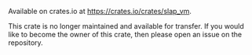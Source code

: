 Available on crates.io at https://crates.io/crates/slap_vm.

This crate is no longer maintained and available for transfer. If you would like
to become the owner of this crate, then please open an issue on the repository.
